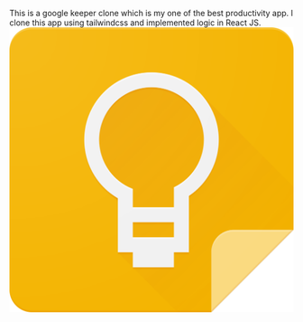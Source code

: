 This is a google keeper clone which is my one of the best productivity app. I clone this app using tailwindcss and implemented logic in React JS.
![alt text](https://github.com/Bijayadhs/google-keeper/blob/master/public/img/gk.svg?raw=true)

